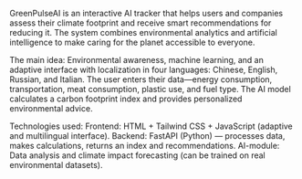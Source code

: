GreenPulseAI is an interactive AI tracker that helps users and companies assess their climate footprint and receive smart recommendations for reducing it.
The system combines environmental analytics and artificial intelligence to make caring for the planet accessible to everyone.

The main idea:
Environmental awareness, machine learning, and an adaptive interface with localization in four languages: Chinese, English, Russian, and Italian.
The user enters their data—energy consumption, transportation, meat consumption, plastic use, and fuel type.
The AI ​​model calculates a carbon footprint index and provides personalized environmental advice.

Technologies used:
Frontend: HTML + Tailwind CSS + JavaScript (adaptive and multilingual interface).
Backend: FastAPI (Python) — processes data, makes calculations, returns an index and recommendations.
AI-module: Data analysis and climate impact forecasting (can be trained on real environmental datasets).
